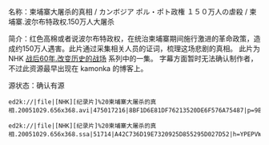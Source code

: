 名称：柬埔寨大屠杀的真相 / カンボジア  ポル・ポト政権  １５０万人の虐殺 / 柬埔寨.波尔布特政权.150万人大屠杀

简介：红色高棉或者说波尔布特政权，在统治柬埔寨期间施行激进的革命政策，造成约150万人遇害。此片通过采集相关人员的证词，梳理这场悲剧的真相。
此片为 NHK [战后60年.改变历史的战场](https://github.com/AGX-04/eMule_Sharing/blob/main/NHK%E7%BA%AA%E5%BD%95%E7%89%87/%E4%B8%96%E7%95%8C/%E6%88%98%E5%90%8E60%E5%B9%B4.%E6%94%B9%E5%8F%98%E5%8E%86%E5%8F%B2%E7%9A%84%E6%88%98%E5%9C%BA.md) 系列中的一集。
字幕方面暂时无法确认制作者，不过此资源最早出现在 kamonka 的博客上。

源状态：确认有源

```
ed2k://|file|[NHK][纪录片]%20柬埔寨大屠杀的真相.20051029.656x368.avi|475017216|8BF1D6E81DF76213520DE6F576A75487|p=9BA9DE5D425A4132A5880C078584750A:01AF3EC5CDA8FC01634B1E660B592425:2872193DCBEA9A33A71DA83356C5DC8B:67DE2CF59B080F81ADC51326EC07564A:1A7533BD60AF6E81A3B14AFBE1F20BE7:45726CFB5D7055669FE8A51401EE9C42:54E1C2B590DCF3ED17407EA751D3136B:B1F13423B78411696F8B02AF64608E08:C2E27089EA05A3A48BF1BD3944F95BC6:F97433494DF0ED9C63FF3B815D69C4A7:4B9712D9DA595DEA9B4E2DE66E7DFCE0:E47235F61758D224E2004939C94DA248:EEDE92DA835EB887B80C40553348A754:F35B00A7A19E9C2354E38BF9AC5555E9:F0490ADB7081311414C05EC76BF08B11:D72DAF533577526306F6805A94B2D21E:3E71F15FE648C687AB3C9BBCC277C9A9:3141362A458C0B236418EABA1B8AC4EE:F9371B18EED494ECDB5014F8A6FD27B9:BFF59927837607A85FCFB83FC1A9A400:A0169FC3093DF4FC299C500405FD6333:EC3BB9BAF4AC46B5FA48808AFA906DA5:00D16FA0D6659506FD2F5EBB9E8AF66C:FC1C382ED2D14EC73F7AC97E1DCBB1AE:5D9B8F2639BAF22A9DD2933BA379AAD9:7A8AF10551F2CAA0F791D4C88C46FA99:CC05D5FCA6C992CABF14C44766B03BBE:493C84D17635A907901521C764693603:CD3F7A78C4EA88F052A4592B90444C62:F7BAA7E4B73B9A2BE3DDE3169008A52E:FDE5ABC9ADF9A17B3080C95B7E9DA0F4:8C278EA7D050C3F3FDA8D6BF097FCA62:908497DF62EEA87294BCC0BD30A54CE8:76ACBFFAC6C9E7176B771412478D2E38:2671C9931F98D7FA6934604774D18884:82580F61470B1F997BF6CF6DB50D809B:2B7A5B0A46459987333660AE8BD023E0:0BC1CBD1F282DE36AFF6598A6EF0DD2D:996AD30178C1210C5993F1446CC4B3AE:3A18C25FCC2599E337EEDDD3C5B80E45:DE9E7C076B7F538209EB750AF5540EBF:A01668D377F085A3FE9522526FF835D2:40528FB599C05873C05E08B4FDCA3B42:2B97C69D02E0419AB8B7E434D2110B98:8520781ED5E439D46A5E9988F81D266A:D3097AB51EF41E8B8EAD3C4AD352F1F8:E759EE923F0C8C13F218378D87252B21:A0262ABF230011651CA783CDC6FE90FC:E9F69DE3854511983213F46E33C2A8B1|h=7E4VM2I3CWHXOD4MZH4NKKOMUMJ5J2TR|/

ed2k://|file|[NHK][纪录片]%20柬埔寨大屠杀的真相.20051029.656x368.ssa|51714|A42C736D19E7320925D855295D027D52|h=YPEPVW62XSQZTYENX4HI5BTRKI2NVFXD|/
```
